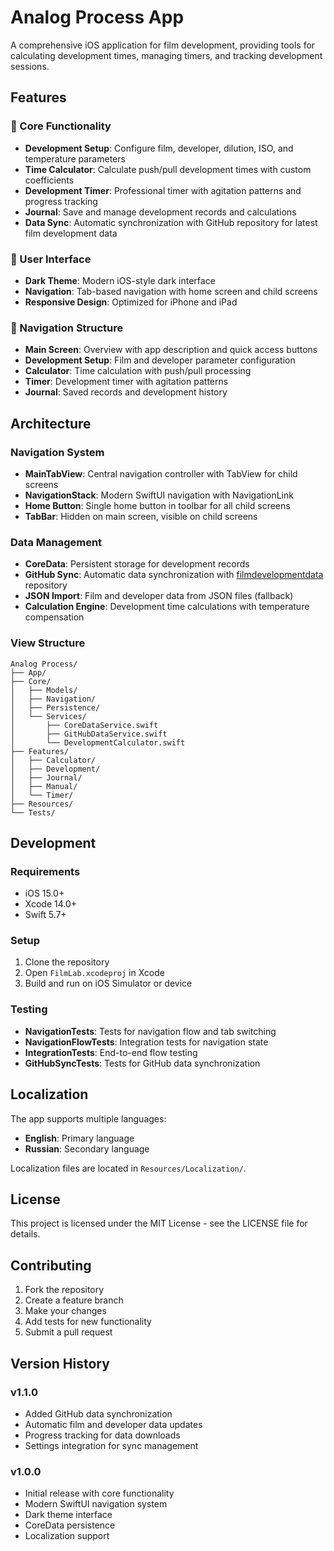 # Analog Process App

A comprehensive iOS application for film development, providing tools for calculating development times, managing timers, and tracking development sessions.

## Features

### 🎯 Core Functionality
- **Development Setup**: Configure film, developer, dilution, ISO, and temperature parameters
- **Time Calculator**: Calculate push/pull development times with custom coefficients
- **Development Timer**: Professional timer with agitation patterns and progress tracking
- **Journal**: Save and manage development records and calculations
- **Data Sync**: Automatic synchronization with GitHub repository for latest film development data

### 🎨 User Interface
- **Dark Theme**: Modern iOS-style dark interface
- **Navigation**: Tab-based navigation with home screen and child screens
- **Responsive Design**: Optimized for iPhone and iPad

### 📱 Navigation Structure
- **Main Screen**: Overview with app description and quick access buttons
- **Development Setup**: Film and developer parameter configuration
- **Calculator**: Time calculation with push/pull processing
- **Timer**: Development timer with agitation patterns
- **Journal**: Saved records and development history

## Architecture

### Navigation System
- **MainTabView**: Central navigation controller with TabView for child screens
- **NavigationStack**: Modern SwiftUI navigation with NavigationLink
- **Home Button**: Single home button in toolbar for all child screens
- **TabBar**: Hidden on main screen, visible on child screens

### Data Management
- **CoreData**: Persistent storage for development records
- **GitHub Sync**: Automatic data synchronization with [filmdevelopmentdata](https://github.com/maximeliseyev/filmdevelopmentdata) repository
- **JSON Import**: Film and developer data from JSON files (fallback)
- **Calculation Engine**: Development time calculations with temperature compensation

### View Structure
```
Analog Process/
├── App/
├── Core/
│   ├── Models/
│   ├── Navigation/
│   ├── Persistence/
│   └── Services/
│       ├── CoreDataService.swift
│       ├── GitHubDataService.swift
│       └── DevelopmentCalculator.swift
├── Features/
│   ├── Calculator/
│   ├── Development/
│   ├── Journal/
│   ├── Manual/
│   └── Timer/
├── Resources/
└── Tests/
```

## Development

### Requirements
- iOS 15.0+
- Xcode 14.0+
- Swift 5.7+

### Setup
1. Clone the repository
2. Open `FilmLab.xcodeproj` in Xcode
3. Build and run on iOS Simulator or device

### Testing
- **NavigationTests**: Tests for navigation flow and tab switching
- **NavigationFlowTests**: Integration tests for navigation state
- **IntegrationTests**: End-to-end flow testing
- **GitHubSyncTests**: Tests for GitHub data synchronization

## Localization

The app supports multiple languages:
- **English**: Primary language
- **Russian**: Secondary language

Localization files are located in `Resources/Localization/`.

## License

This project is licensed under the MIT License - see the LICENSE file for details.

## Contributing

1. Fork the repository
2. Create a feature branch
3. Make your changes
4. Add tests for new functionality
5. Submit a pull request

## Version History

### v1.1.0
- Added GitHub data synchronization
- Automatic film and developer data updates
- Progress tracking for data downloads
- Settings integration for sync management

### v1.0.0
- Initial release with core functionality
- Modern SwiftUI navigation system
- Dark theme interface
- CoreData persistence
- Localization support 
